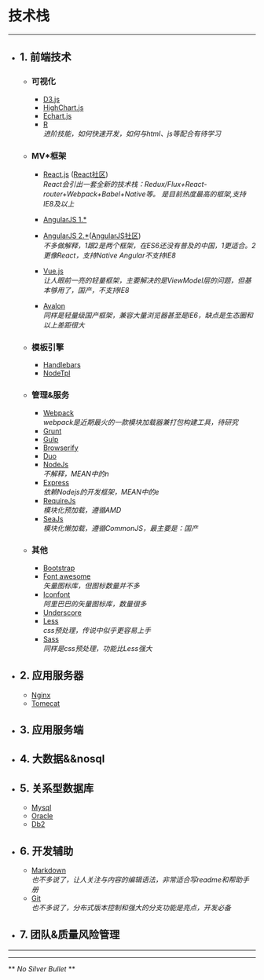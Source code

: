 # **技术栈**
***
- ## 1. 前端技术
  - ### 可视化
    - [D3.js](https://d3js.org/)
    - [HighChart.js](http://www.hcharts.cn/)
    - [Echart.js](http://echarts.baidu.com/)
    - [R](https://www.r-project.org/)  
        *进阶技能，如何快速开发，如何与html、js等配合有待学习*
  - ### MV*框架
    - [React.js](http://facebook.github.io/react/) ([React社区](http://react-china.org/))  
        *React会引出一套全新的技术栈：Redux/Flux+React-router+Webpack+Babel+Native等。  是目前热度最高的框架,支持IE8及以上*
    - [AngularJS 1.\*](https://angularjs.org/)

    - [AngularJS 2.\*](https://angularjs.org/)([AngularJS社区](http://www.angularjs.cn/))  
        *不多做解释，1跟2是两个框架，在ES6还没有普及的中国，1更适合。2更像React，支持Native  Angular不支持IE8*
    - [Vue.js](http://cn.vuejs.org/)  
        *让人眼前一亮的轻量框架，主要解决的是ViewModel层的问题，但基本够用了，国产，不支持IE8*
    - [Avalon](http://avalonjs.github.io/)  
        *同样是轻量级国产框架，兼容大量浏览器甚至是IE6，缺点是生态圈和以上差距很大*
  - ### 模板引擎
    - [Handlebars](http://handlebarsjs.com/)  
    - [NodeTpl](http://www.nodetpl.com/cn/)  
  - ### 管理&服务
    - [Webpack](http://webpack.github.io/)  
        *webpack是近期最火的一款模块加载器兼打包构建工具，待研究*
    - [Grunt](http://www.gruntjs.net/)
    - [Gulp](http://www.gulpjs.com.cn/)  
    - [Browserify](http://browserify.org/)
    - [Duo](http://duojs.org/)
    - [NodeJs](http://nodejs.cn/)  
        *不解释，MEAN中的n*
    - [Express](http://www.expressjs.com.cn/)  
        *依赖Nodejs的开发框架，MEAN中的e*
    - [RequireJs](http://www.requirejs.cn/)  
        *模块化预加载，遵循AMD*
    - [SeaJs](http://seajs.org/docs/)  
        *模块化懒加载，遵循CommonJS，最主要是：国产*
  - ### 其他
    - [Bootstrap](http://www.bootcss.com/)
    - [Font awesome](http://www.bootcss.com/p/font-awesome/)  
        *矢量图标库，但图标数量并不多*
    - [Iconfont](http://www.iconfont.cn/)  
        *阿里巴巴的矢量图标库，数量很多*
    - [Underscore](http://www.css88.com/doc/underscore/)
    - [Less](http://lesscss.cn/)  
        *css预处理，传说中似乎更容易上手*
    - [Sass](http://sass-lang.com/)  
        *同样是css预处理，功能比Less强大*

- ## 2. 应用服务器
    - [Nginx]()
    - [Tomecat]()
- ## 3. 应用服务端

- ## 4. 大数据&&nosql

- ## 5. 关系型数据库
    - [Mysql]()
    - [Oracle]()
    - [Db2]()
- ## 6. 开发辅助
    - [Markdown](http://www.appinn.com/markdown/)  
      *也不多说了，让人关注与内容的编辑语法，非常适合写readme和帮助手册*
    - [Git](https://git-scm.com/download/)  
      *也不多说了，分布式版本控制和强大的分支功能是亮点，开发必备*

- ## 7. 团队&质量风险管理
***
***
** *No Silver Bullet* **

